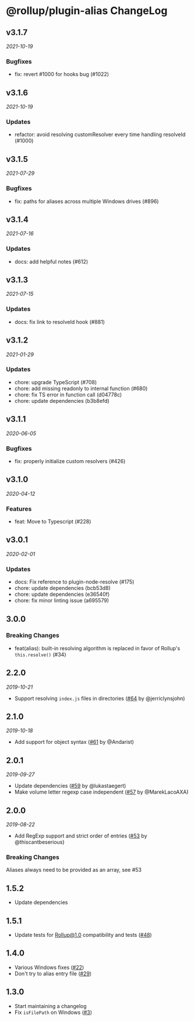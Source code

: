# @rollup/plugin-alias ChangeLog

## v3.1.7

_2021-10-19_

### Bugfixes

- fix: revert #1000 for hooks bug (#1022)

## v3.1.6

_2021-10-19_

### Updates

- refactor: avoid resolving customResolver every time handling resolveId (#1000)

## v3.1.5

_2021-07-29_

### Bugfixes

- fix: paths for aliases across multiple Windows drives (#896)

## v3.1.4

_2021-07-16_

### Updates

- docs: add helpful notes (#612)

## v3.1.3

_2021-07-15_

### Updates

- docs: fix link to resolveId hook (#881)

## v3.1.2

_2021-01-29_

### Updates

- chore: upgrade TypeScript (#708)
- chore: add missing readonly to internal function (#680)
- chore: fix TS error in function call (d04778c)
- chore: update dependencies (b3b8efd)

## v3.1.1

_2020-06-05_

### Bugfixes

- fix: properly initialize custom resolvers (#426)

## v3.1.0

_2020-04-12_

### Features

- feat: Move to Typescript (#228)

## v3.0.1

_2020-02-01_

### Updates

- docs: Fix reference to plugin-node-resolve (#175)
- chore: update dependencies (bcb53d8)
- chore: update dependencies (e36540f)
- chore: fix minor linting issue (a695579)

## 3.0.0

### Breaking Changes

- feat(alias): built-in resolving algorithm is replaced in favor of Rollup's `this.resolve()` (#34)

## 2.2.0

_2019-10-21_

- Support resolving `index.js` files in directories ([#64](https://github.com/rollup/rollup-plugin-alias/pull/64) by @jerriclynsjohn)

## 2.1.0

_2019-10-18_

- Add support for object syntax ([#61](https://github.com/rollup/rollup-plugin-alias/pull/61) by @Andarist)

## 2.0.1

_2019-09-27_

- Update dependencies ([#59](https://github.com/rollup/rollup-plugin-alias/pull/59) by @lukastaegert)
- Make volume letter regexp case independent ([#57](https://github.com/rollup/rollup-plugin-alias/pull/57) by @MarekLacoAXA)

## 2.0.0

_2019-08-22_

- Add RegExp support and strict order of entries ([#53](https://github.com/rollup/rollup-plugin-alias/pull/53) by @thiscantbeserious)

### Breaking Changes

Aliases always need to be provided as an array, see #53

## 1.5.2

- Update dependencies

## 1.5.1

- Update tests for Rollup@1.0 compatibility and tests ([#48](https://github.com/rollup/rollup-plugin-alias/pull/48))

## 1.4.0

- Various Windows fixes ([#22](https://github.com/rollup/rollup-plugin-alias/pull/22))
- Don't try to alias entry file ([#29](https://github.com/rollup/rollup-plugin-alias/pull/29))

## 1.3.0

- Start maintaining a changelog
- Fix `isFilePath` on Windows ([#3](https://github.com/rollup/rollup-plugin-alias/issues/3))
